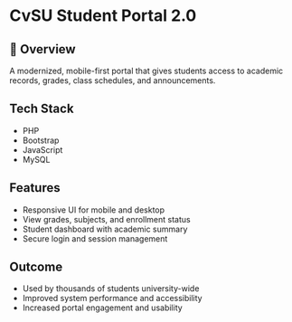 # CvSU Student Portal 2.0

## 📌 Overview
A modernized, mobile-first portal that gives students access to academic records, grades, class schedules, and announcements.

## Tech Stack
- PHP
- Bootstrap
- JavaScript
- MySQL

## Features
- Responsive UI for mobile and desktop
- View grades, subjects, and enrollment status
- Student dashboard with academic summary
- Secure login and session management

## Outcome
- Used by thousands of students university-wide
- Improved system performance and accessibility
- Increased portal engagement and usability
